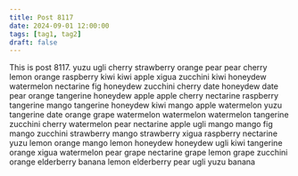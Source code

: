 ```yaml
---
title: Post 8117
date: 2024-09-01 12:00:00
tags: [tag1, tag2]
draft: false
---
```

This is post 8117.
yuzu
ugli
cherry
strawberry
orange
pear
pear
cherry
lemon
orange
raspberry
kiwi
kiwi
apple
xigua
zucchini
kiwi
honeydew
watermelon
nectarine
fig
honeydew
zucchini
cherry
date
honeydew
date
pear
orange
tangerine
honeydew
apple
apple
cherry
nectarine
raspberry
tangerine
mango
tangerine
honeydew
kiwi
mango
apple
watermelon
yuzu
tangerine
date
orange
grape
watermelon
watermelon
watermelon
tangerine
zucchini
cherry
watermelon
pear
nectarine
apple
ugli
mango
mango
fig
mango
zucchini
strawberry
mango
strawberry
xigua
raspberry
nectarine
yuzu
lemon
orange
mango
lemon
honeydew
honeydew
ugli
kiwi
tangerine
orange
xigua
watermelon
pear
grape
nectarine
grape
lemon
grape
zucchini
orange
elderberry
banana
lemon
elderberry
pear
ugli
yuzu
banana
